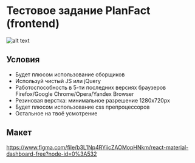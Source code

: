 # Тестовое задание PlanFact (frontend)
![alt text](https://github.com/planfact/frontend/raw/master/popup.png)
## Условия

- Будет плюсом использование сборщиков 
- Используй чистый JS или jQuery
- Работоспособность в 5-ти последних версиях браузеров Firefox/Google Chrome/Opera/Yandex Browser
- Резиновая верстка: минимальное разрешение 1280x720px
- Будет плюсом использование css препроцессоров 
- Остальное на твоё усмотрение

## Макет

https://www.figma.com/file/b3L1Np4RYiicZAOMopHNkm/react-material-dashboard-free?node-id=0%3A532
